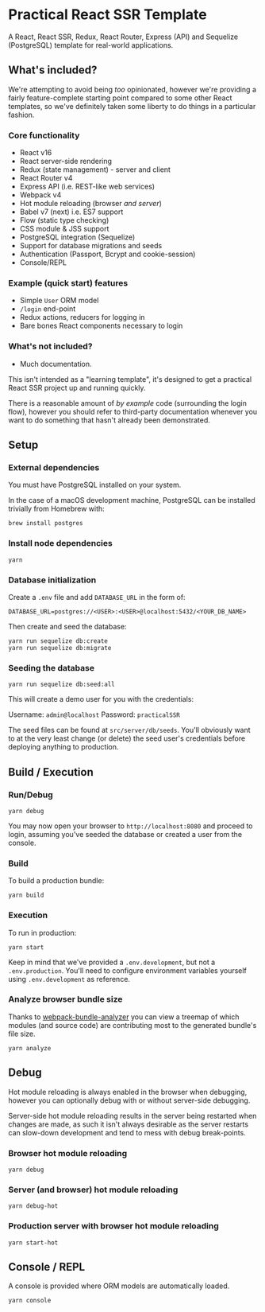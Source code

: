 # Practical React SSR Template

A React, React SSR, Redux, React Router, Express (API) and Sequelize (PostgreSQL) template for real-world applications.

## What's included?

We're attempting to avoid being _too_ opinionated, however we're providing a fairly feature-complete starting point
compared to some other React templates, so we've definitely taken some liberty to do things in a particular fashion.

### Core functionality

* React v16
* React server-side rendering
* Redux (state management) - server and client
* React Router v4
* Express API (i.e. REST-like web services)
* Webpack v4
* Hot module reloading (browser _and server_)
* Babel v7 (next) i.e. ES7 support
* Flow (static type checking)
* CSS module & JSS support
* PostgreSQL integration (Sequelize)
* Support for database migrations and seeds
* Authentication (Passport, Bcrypt and cookie-session)
* Console/REPL

### Example (quick start) features

* Simple `User` ORM model
* `/login` end-point 
* Redux actions, reducers for logging in
* Bare bones React components necessary to login

### What's not included?

* Much documentation.

This isn't intended as a "learning template", it's designed to get a practical React SSR project up and running quickly.

There is a reasonable amount of _by example_ code (surrounding the login flow), however you should refer to third-party
documentation whenever you want to do something that hasn't already been demonstrated.

## Setup

### External dependencies

You must have PostgreSQL installed on your system.

In the case of a macOS development machine, PostgreSQL can be installed trivially from Homebrew with:

```
brew install postgres
```


### Install node dependencies

```
yarn
```

### Database initialization

Create a `.env` file and add `DATABASE_URL` in the form of:

```
DATABASE_URL=postgres://<USER>:<USER>@localhost:5432/<YOUR_DB_NAME>
```

Then create and seed the database:

```
yarn run sequelize db:create
yarn run sequelize db:migrate
```

### Seeding the database

```
yarn run sequelize db:seed:all
```

This will create a demo user for you with the credentials:

Username: `admin@localhost`
Password: `practicalSSR`

The seed files can be found at `src/server/db/seeds`. You'll obviously want to at the very least change (or delete)
the seed user's credentials before deploying anything to production.

## Build / Execution

### Run/Debug

```
yarn debug
```

You may now open your browser to `http://localhost:8080` and proceed to login, assuming you've seeded the database or
created a user from the console.

### Build

To build a production bundle:

```
yarn build
```

### Execution

To run in production:

```
yarn start
```

Keep in mind that we've provided a `.env.development`, but not a `.env.production`. You'll need to configure environment variables yourself using `.env.development` as reference.

### Analyze browser bundle size

Thanks to [webpack-bundle-analyzer](https://github.com/webpack-contrib/webpack-bundle-analyzer) you can view a treemap
of which modules (and source code) are contributing most to the generated bundle's file size.

```
yarn analyze
```

## Debug

Hot module reloading is always enabled in the browser when debugging, however you can optionally debug with or without
server-side debugging.

Server-side hot module reloading results in the server being restarted when changes are made, as such it isn't always
desirable as the server restarts can slow-down development and tend to mess with debug break-points.

### Browser hot module reloading

```
yarn debug
```

### Server (and browser) hot module reloading

```
yarn debug-hot
```

### Production server with browser hot module reloading

```
yarn start-hot
```

## Console / REPL

A console is provided where ORM models are automatically loaded.

```
yarn console
```
